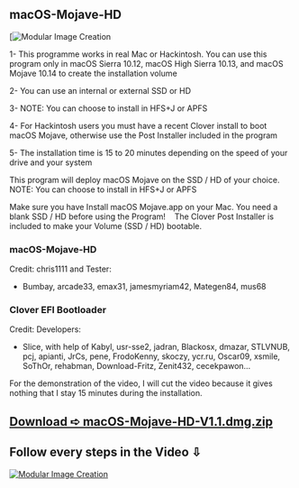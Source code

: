 ## macOS-Mojave-HD
[![Modular Image Creation](https://i25.servimg.com/u/f25/18/50/18/69/applet11.png)

1- This programme works in real Mac or Hackintosh.
You can use this program only in macOS Sierra 10.12, macOS High Sierra 10.13, and macOS Mojave 10.14 to create the installation volume

2- You can use an internal or external SSD or HD

3- NOTE: You can choose to install in HFS+J or APFS

4- For Hackintosh users you must have a recent Clover install to boot macOS Mojave, otherwise use the Post Installer included in the program

5- The installation time is 15 to 20 minutes depending on the speed of your drive and your system

This program will deploy macOS Mojave on the SSD / HD of your choice.
NOTE: You can choose to install in HFS+J or APFS

Make sure you have Install macOS Mojave.app on your Mac.
You need a blank SSD / HD before using the Program!
   
The Clover Post Installer is included to make your Volume (SSD / HD) bootable.


### macOS-Mojave-HD
Credit: chris1111 and Tester: 
- Bumbay, arcade33, emax31, jamesmyriam42, Mategen84, mus68


### Clover EFI Bootloader 
Credit: Developers:
- Slice, with help of Kabyl, usr-sse2, jadran, Blackosx, dmazar, STLVNUB, pcj, apianti, JrCs, pene, FrodoKenny, skoczy, ycr.ru, Oscar09, xsmile, SoThOr, rehabman, Download-Fritz, Zenit432, cecekpawon…
 

For the demonstration of the video, I will cut the video because it gives nothing that I stay 15 minutes during the installation.

## [Download ➪ macOS-Mojave-HD-V1.1.dmg.zip](https://github.com/chris1111/macOS-Mojave-HD/releases/tag/V1.1)

## Follow every steps in the Video ⇩
[![Modular Image Creation](https://i25.servimg.com/u/f25/18/50/18/69/captur86.png)]()

